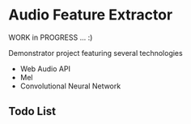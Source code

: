 # Audio Feature Extractor

WORK in PROGRESS ... :)

Demonstrator project featuring several technologies

- Web Audio API
- Mel
- Convolutional Neural Network


## Todo List

